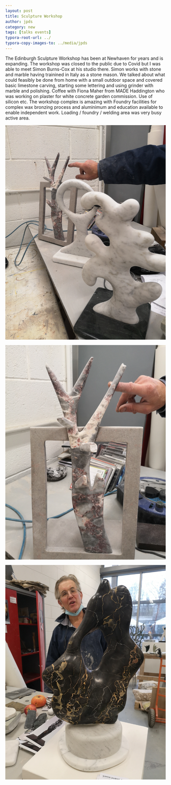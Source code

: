 ```yaml
---
layout: post
title: Sculpture Workshop
author: jpds
category: new
tags: [talks events]
typora-root-url: ../
typora-copy-images-to: ../media/jpds
---
```

The Edinburgh Sculpture Workshop has been at Newhaven for years and is expanding. The workshop was closed to the public due to Covid but I was able to meet Simon Burns-Cox at his studio there.
Simon works with stone and marble having trainined in Italy as a stone mason. We talked about what could feasibly be done from home with a small outdoor space and covered basic limestone carving, starting some lettering and using grinder with marble and polishing.
Coffee with Fiona Maher from MADE Haddington who was working on plaster for white concrete garden commission. Use of silicon etc.
The workshop complex is amazing with Foundry facilities for complex wax bronzing process and aluminimum and education available to enable independent work. Loading / foundry / welding area was very busy active area.

![img](/media/jpds/6be56e58-c8b7-42a3-9405-d4de5661799d_rw_1920.jpg)

![](/media/jpds/0ad5755f-7922-4b5b-a1bb-a69819b42468_rw_1920.jpg)

![img](/media/jpds/56524e4f-89f6-4142-b6db-1b11af8156b8_rw_1920.jpg)
